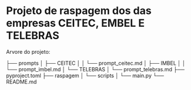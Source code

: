 # Projeto de raspagem dos das empresas CEITEC, EMBEL E TELEBRAS

Arvore do projeto:

├── prompts
│   ├── CEITEC
│   │   └── prompt_ceitec.md
│   ├── IMBEL
│   │   └── prompt_imbel.md
│   └── TELEBRAS
│       └── prompt_telebras.md
├── pyproject.toml
├── raspagem
│   └── scripts
│       └── main.py
└── README.md